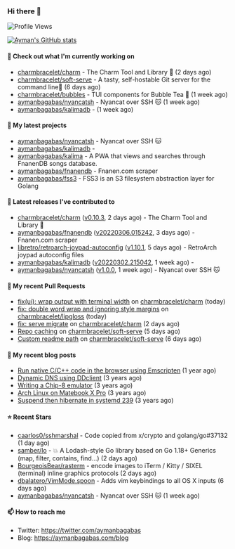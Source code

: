 ### Hi there 👋

![Profile Views](https://komarev.com/ghpvc/?username=aymanbagabas&label=PROFILE+VIEWS)

[![Ayman's GitHub stats](https://github-readme-stats.vercel.app/api?username=aymanbagabas&count_private=true&show_icons=true)](https://github.com/anuraghazra/github-readme-stats)

#### 👷 Check out what I'm currently working on

- [charmbracelet/charm](https://github.com/charmbracelet/charm) - The Charm Tool and Library 🌟 (2 days ago)
- [charmbracelet/soft-serve](https://github.com/charmbracelet/soft-serve) - A tasty, self-hostable Git server for the command line🍦 (6 days ago)
- [charmbracelet/bubbles](https://github.com/charmbracelet/bubbles) - TUI components for Bubble Tea 🍡 (1 week ago)
- [aymanbagabas/nyancatsh](https://github.com/aymanbagabas/nyancatsh) - Nyancat over SSH 🐱 (1 week ago)
- [aymanbagabas/kalimadb](https://github.com/aymanbagabas/kalimadb) -  (1 week ago)

#### 🌱 My latest projects

- [aymanbagabas/nyancatsh](https://github.com/aymanbagabas/nyancatsh) - Nyancat over SSH 🐱
- [aymanbagabas/kalimadb](https://github.com/aymanbagabas/kalimadb) - 
- [aymanbagabas/kalima](https://github.com/aymanbagabas/kalima) - A PWA that views and searches through FnanenDB songs database.
- [aymanbagabas/fnanendb](https://github.com/aymanbagabas/fnanendb) - Fnanen.com scraper
- [aymanbagabas/fss3](https://github.com/aymanbagabas/fss3) - FSS3 is an S3 filesystem abstraction layer for Golang

#### 🔭 Latest releases I've contributed to

- [charmbracelet/charm](https://github.com/charmbracelet/charm) ([v0.10.3](https://github.com/charmbracelet/charm/releases/tag/v0.10.3), 2 days ago) - The Charm Tool and Library 🌟
- [aymanbagabas/fnanendb](https://github.com/aymanbagabas/fnanendb) ([v20220306.015242](https://github.com/aymanbagabas/fnanendb/releases/tag/v20220306.015242), 3 days ago) - Fnanen.com scraper
- [libretro/retroarch-joypad-autoconfig](https://github.com/libretro/retroarch-joypad-autoconfig) ([v1.10.1](https://github.com/libretro/retroarch-joypad-autoconfig/releases/tag/v1.10.1), 5 days ago) - RetroArch joypad autoconfig files
- [aymanbagabas/kalimadb](https://github.com/aymanbagabas/kalimadb) ([v20220302.215042](https://github.com/aymanbagabas/kalimadb/releases/tag/v20220302.215042), 1 week ago) - 
- [aymanbagabas/nyancatsh](https://github.com/aymanbagabas/nyancatsh) ([v1.0.0](https://github.com/aymanbagabas/nyancatsh/releases/tag/v1.0.0), 1 week ago) - Nyancat over SSH 🐱

#### 🔨 My recent Pull Requests

- [fix(ui): wrap output with terminal width](https://github.com/charmbracelet/charm/pull/97) on [charmbracelet/charm](https://github.com/charmbracelet/charm) (today)
- [fix: double word wrap and ignoring style margins](https://github.com/charmbracelet/lipgloss/pull/72) on [charmbracelet/lipgloss](https://github.com/charmbracelet/lipgloss) (today)
- [fix: serve migrate](https://github.com/charmbracelet/charm/pull/92) on [charmbracelet/charm](https://github.com/charmbracelet/charm) (2 days ago)
- [Repo caching](https://github.com/charmbracelet/soft-serve/pull/102) on [charmbracelet/soft-serve](https://github.com/charmbracelet/soft-serve) (5 days ago)
- [Custom readme path](https://github.com/charmbracelet/soft-serve/pull/98) on [charmbracelet/soft-serve](https://github.com/charmbracelet/soft-serve) (6 days ago)

#### 📜 My recent blog posts

- [Run native C/C&#43;&#43; code in the browser using Emscripten](https://aymanbagabas.com/blog/2020/11/18/run-native-c-c&#43;&#43;-code-in-the-browser-using-emscripten.html) (1 year ago)
- [Dynamic DNS using DDclient](https://aymanbagabas.com/blog/2019/02/16/dynamic-dns-using-ddclient.html) (3 years ago)
- [Writing a Chip-8 emulator](https://aymanbagabas.com/blog/2018/09/17/chip-8-emulator.html) (3 years ago)
- [Arch Linux on Matebook X Pro](https://aymanbagabas.com/blog/2018/07/23/archlinux-on-matebook-x-pro.html) (3 years ago)
- [Suspend then hibernate in systemd 239](https://aymanbagabas.com/blog/2018/07/18/suspend-then-hibernate.html) (3 years ago)

#### ⭐ Recent Stars

- [caarlos0/sshmarshal](https://github.com/caarlos0/sshmarshal) - Code copied from x/crypto and golang/go#37132 (1 day ago)
- [samber/lo](https://github.com/samber/lo) - 💥  A Lodash-style Go library based on Go 1.18&#43; Generics (map, filter, contains, find...) (2 days ago)
- [BourgeoisBear/rasterm](https://github.com/BourgeoisBear/rasterm) - encode images to iTerm / Kitty / SIXEL (terminal) inline graphics protocols (2 days ago)
- [dbalatero/VimMode.spoon](https://github.com/dbalatero/VimMode.spoon) - Adds vim keybindings to all OS X inputs (6 days ago)
- [aymanbagabas/nyancatsh](https://github.com/aymanbagabas/nyancatsh) - Nyancat over SSH 🐱 (1 week ago)

#### 📫 How to reach me

- Twitter: https://twitter.com/aymanbagabas
- Blog: https://aymanbagabas.com/blog
